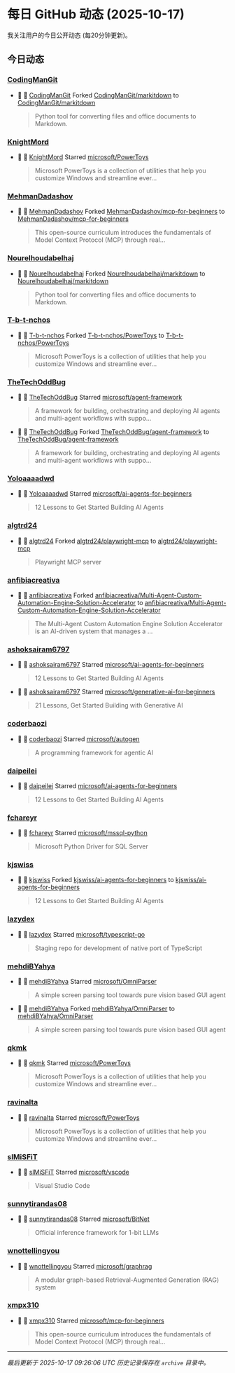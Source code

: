 # 每日 GitHub 动态 (2025-10-17)

我关注用户的今日公开动态 (每20分钟更新)。

## 今日动态

### [CodingManGit](https://github.com/CodingManGit)
- 🍴 👤 [CodingManGit](https://github.com/CodingManGit) Forked [CodingManGit/markitdown](https://github.com/CodingManGit/markitdown) to [CodingManGit/markitdown](https://github.com/CodingManGit/markitdown)
  > Python tool for converting files and office documents to Markdown.

### [KnightMord](https://github.com/KnightMord)
- 🌟 👤 [KnightMord](https://github.com/KnightMord) Starred [microsoft/PowerToys](https://github.com/microsoft/PowerToys)
  > Microsoft PowerToys is a collection of utilities that help you customize Windows and streamline ever...

### [MehmanDadashov](https://github.com/MehmanDadashov)
- 🍴 👤 [MehmanDadashov](https://github.com/MehmanDadashov) Forked [MehmanDadashov/mcp-for-beginners](https://github.com/MehmanDadashov/mcp-for-beginners) to [MehmanDadashov/mcp-for-beginners](https://github.com/MehmanDadashov/mcp-for-beginners)
  > This open-source curriculum introduces the fundamentals of Model Context Protocol (MCP) through real...

### [Nourelhoudabelhaj](https://github.com/Nourelhoudabelhaj)
- 🍴 👤 [Nourelhoudabelhaj](https://github.com/Nourelhoudabelhaj) Forked [Nourelhoudabelhaj/markitdown](https://github.com/Nourelhoudabelhaj/markitdown) to [Nourelhoudabelhaj/markitdown](https://github.com/Nourelhoudabelhaj/markitdown)
  > Python tool for converting files and office documents to Markdown.

### [T-b-t-nchos](https://github.com/T-b-t-nchos)
- 🍴 👤 [T-b-t-nchos](https://github.com/T-b-t-nchos) Forked [T-b-t-nchos/PowerToys](https://github.com/T-b-t-nchos/PowerToys) to [T-b-t-nchos/PowerToys](https://github.com/T-b-t-nchos/PowerToys)
  > Microsoft PowerToys is a collection of utilities that help you customize Windows and streamline ever...

### [TheTechOddBug](https://github.com/TheTechOddBug)
- 🌟 👤 [TheTechOddBug](https://github.com/TheTechOddBug) Starred [microsoft/agent-framework](https://github.com/microsoft/agent-framework)
  > A framework for building, orchestrating and deploying AI agents and multi-agent workflows with suppo...
- 🍴 👤 [TheTechOddBug](https://github.com/TheTechOddBug) Forked [TheTechOddBug/agent-framework](https://github.com/TheTechOddBug/agent-framework) to [TheTechOddBug/agent-framework](https://github.com/TheTechOddBug/agent-framework)
  > A framework for building, orchestrating and deploying AI agents and multi-agent workflows with suppo...

### [Yoloaaaadwd](https://github.com/Yoloaaaadwd)
- 🌟 👤 [Yoloaaaadwd](https://github.com/Yoloaaaadwd) Starred [microsoft/ai-agents-for-beginners](https://github.com/microsoft/ai-agents-for-beginners)
  > 12 Lessons to Get Started Building AI Agents

### [algtrd24](https://github.com/algtrd24)
- 🍴 👤 [algtrd24](https://github.com/algtrd24) Forked [algtrd24/playwright-mcp](https://github.com/algtrd24/playwright-mcp) to [algtrd24/playwright-mcp](https://github.com/algtrd24/playwright-mcp)
  > Playwright MCP server

### [anfibiacreativa](https://github.com/anfibiacreativa)
- 🍴 👤 [anfibiacreativa](https://github.com/anfibiacreativa) Forked [anfibiacreativa/Multi-Agent-Custom-Automation-Engine-Solution-Accelerator](https://github.com/anfibiacreativa/Multi-Agent-Custom-Automation-Engine-Solution-Accelerator) to [anfibiacreativa/Multi-Agent-Custom-Automation-Engine-Solution-Accelerator](https://github.com/anfibiacreativa/Multi-Agent-Custom-Automation-Engine-Solution-Accelerator)
  > The Multi-Agent Custom Automation Engine Solution Accelerator is an AI-driven system that manages a ...

### [ashoksairam6797](https://github.com/ashoksairam6797)
- 🌟 👤 [ashoksairam6797](https://github.com/ashoksairam6797) Starred [microsoft/ai-agents-for-beginners](https://github.com/microsoft/ai-agents-for-beginners)
  > 12 Lessons to Get Started Building AI Agents
- 🌟 👤 [ashoksairam6797](https://github.com/ashoksairam6797) Starred [microsoft/generative-ai-for-beginners](https://github.com/microsoft/generative-ai-for-beginners)
  > 21 Lessons, Get Started Building with Generative AI 

### [coderbaozi](https://github.com/coderbaozi)
- 🌟 👤 [coderbaozi](https://github.com/coderbaozi) Starred [microsoft/autogen](https://github.com/microsoft/autogen)
  > A programming framework for agentic AI

### [daipeilei](https://github.com/daipeilei)
- 🌟 👤 [daipeilei](https://github.com/daipeilei) Starred [microsoft/ai-agents-for-beginners](https://github.com/microsoft/ai-agents-for-beginners)
  > 12 Lessons to Get Started Building AI Agents

### [fchareyr](https://github.com/fchareyr)
- 🌟 👤 [fchareyr](https://github.com/fchareyr) Starred [microsoft/mssql-python](https://github.com/microsoft/mssql-python)
  > Microsoft Python Driver for SQL Server

### [kjswiss](https://github.com/kjswiss)
- 🍴 👤 [kjswiss](https://github.com/kjswiss) Forked [kjswiss/ai-agents-for-beginners](https://github.com/kjswiss/ai-agents-for-beginners) to [kjswiss/ai-agents-for-beginners](https://github.com/kjswiss/ai-agents-for-beginners)
  > 12 Lessons to Get Started Building AI Agents

### [lazydex](https://github.com/lazydex)
- 🌟 👤 [lazydex](https://github.com/lazydex) Starred [microsoft/typescript-go](https://github.com/microsoft/typescript-go)
  > Staging repo for development of native port of TypeScript

### [mehdiBYahya](https://github.com/mehdiBYahya)
- 🌟 👤 [mehdiBYahya](https://github.com/mehdiBYahya) Starred [microsoft/OmniParser](https://github.com/microsoft/OmniParser)
  > A simple screen parsing tool towards pure vision based GUI agent
- 🍴 👤 [mehdiBYahya](https://github.com/mehdiBYahya) Forked [mehdiBYahya/OmniParser](https://github.com/mehdiBYahya/OmniParser) to [mehdiBYahya/OmniParser](https://github.com/mehdiBYahya/OmniParser)
  > A simple screen parsing tool towards pure vision based GUI agent

### [qkmk](https://github.com/qkmk)
- 🌟 👤 [qkmk](https://github.com/qkmk) Starred [microsoft/PowerToys](https://github.com/microsoft/PowerToys)
  > Microsoft PowerToys is a collection of utilities that help you customize Windows and streamline ever...

### [ravinalta](https://github.com/ravinalta)
- 🌟 👤 [ravinalta](https://github.com/ravinalta) Starred [microsoft/PowerToys](https://github.com/microsoft/PowerToys)
  > Microsoft PowerToys is a collection of utilities that help you customize Windows and streamline ever...

### [slMiSFiT](https://github.com/slMiSFiT)
- 🌟 👤 [slMiSFiT](https://github.com/slMiSFiT) Starred [microsoft/vscode](https://github.com/microsoft/vscode)
  > Visual Studio Code

### [sunnytirandas08](https://github.com/sunnytirandas08)
- 🌟 👤 [sunnytirandas08](https://github.com/sunnytirandas08) Starred [microsoft/BitNet](https://github.com/microsoft/BitNet)
  > Official inference framework for 1-bit LLMs

### [wnottellingyou](https://github.com/wnottellingyou)
- 🌟 👤 [wnottellingyou](https://github.com/wnottellingyou) Starred [microsoft/graphrag](https://github.com/microsoft/graphrag)
  > A modular graph-based Retrieval-Augmented Generation (RAG) system

### [xmpx310](https://github.com/xmpx310)
- 🌟 👤 [xmpx310](https://github.com/xmpx310) Starred [microsoft/mcp-for-beginners](https://github.com/microsoft/mcp-for-beginners)
  > This open-source curriculum introduces the fundamentals of Model Context Protocol (MCP) through real...


---
*最后更新于 2025-10-17 09:26:06 UTC*
*历史记录保存在 `archive` 目录中。*
